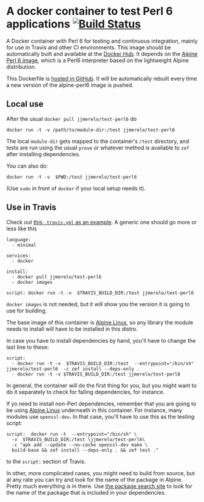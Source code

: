 # A docker container to test Perl 6 applications [![Build Status](https://travis-ci.org/JJ/test-perl6.svg?branch=master)](https://travis-ci.org/JJ/test-perl6)

A Docker container with Perl 6 for testing and continuous integration,
mainly for use in Travis and other CI environments. This image should
be automatically built and available at
the [Docker Hub](https://hub.docker.com/r/jjmerelo/test-perl6/). It
depends on
the
[Alpine Perl 6 image](https://hub.docker.com/r/jjmerelo/alpine-perl6/),
which is a Perl6 interpreter based on the lightweight Alpine
distribution. 

This Dockerfile
is [hosted in GitHub](https://github.com/JJ/test-perl6). It will be
automatically rebuilt every time a new version of the alpine-perl6
image is pushed.

## Local use

After the usual `docker pull jjmerelo/test-perl6` do

	docker run -t -v /path/to/module-dir:/test jjmerelo/test-perl6 

The local `module-dir` gets mapped to the container's `/test` directory,
and tests are run using the usual `prove` or whatever method is
available to `zef` after installing
dependencies. 

You can also do:

    docker run -t -v  $PWD:/test jjmerelo/test-perl6

(Use `sudo` in front of `docker` if your local setup needs it).

## Use in Travis

Check out
[this `.travis.yml` as an example](https://github.com/JJ/perl6-Math-Sequences/blob/master/.travis.yml). A
generic one should go more or less like this

~~~
language:
  - minimal

services:
  - docker

install:
  - docker pull jjmerelo/test-perl6
  - docker images

script: docker run -t -v  $TRAVIS_BUILD_DIR:/test jjmerelo/test-perl6
~~~

`docker images` is not needed, but it will show you the version it is
going to use for building. 

The base image of this container
is [Alpine Linux](https://alpinelinux.org), so any library the module
needs to install will have to be installed in this distro.

In case you have to install dependencies by hand, you'll have to
change the last line to these: 

~~~
script: 
  - docker run -t -v  $TRAVIS_BUILD_DIR:/test  --entrypoint="/bin/sh" jjmerelo/test-perl6  -c zef install --deps-only .
  - docker run -t -v $TRAVIS_BUILD_DIR:/test jjmerelo/test-perl6 
~~~

In general, the container will do the first thing for you, but you
might want to do it separately to check for failing dependencies, for
instance.

If yo need to install non-Perl dependencies, remember that you are
going to be using [Alpine Linux](https://alpinelinux.org/) underneath
in this container. For instance, many modules use `openssl-dev`. In
that case, you'll have to use this as the testing script:

    script:  docker run -t  --entrypoint="/bin/sh" \
      -v  $TRAVIS_BUILD_DIR:/test \jjmerelo/test-perl6\
      -c "apk add --update --no-cache openssl-dev make \
      build-base && zef install --deps-only . && zef test ."

	
to the `script:` section of Travis.

In other, more complicated cases, you might need to build from source,
but at any rate you can try and look for the name of the package in
Alpine. Pretty much everything is in
there. Use [the package search site](https://pkgs.alpinelinux.org/) to
look for the name of the package that is included in your dependencies.
